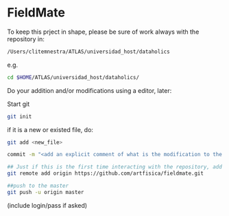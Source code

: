 # FieldMate

To keep this prject in shape, please be sure of work always with the repository in:
```bash
/Users/clitemnestra/ATLAS/universidad_host/dataholics
```

e.g.
```bash
cd $HOME/ATLAS/universidad_host/dataholics/
```

Do your addition and/or modifications using a editor, later:

Start git
```bash
git init
```

if it is a new or existed file, do:
```bash
git add <new_file>
```

```bash
commit -m "<add an explicit comment of what is the modification to the repository>"

## Just if this is the first time interacting with the repository, add the project
git remote add origin https://github.com/artfisica/fieldmate.git

##push to the master
git push -u origin master
```

(include login/pass if asked)
